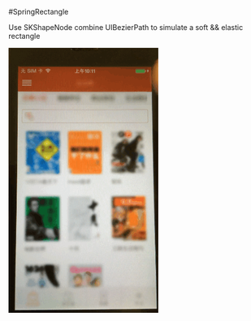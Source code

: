 #SpringRectangle

Use SKShapeNode combine UIBezierPath to simulate a soft && elastic rectangle

![SpringRectangle demo](https://raw.githubusercontent.com/grenlight/SpringRectangle/master/demo.gif)